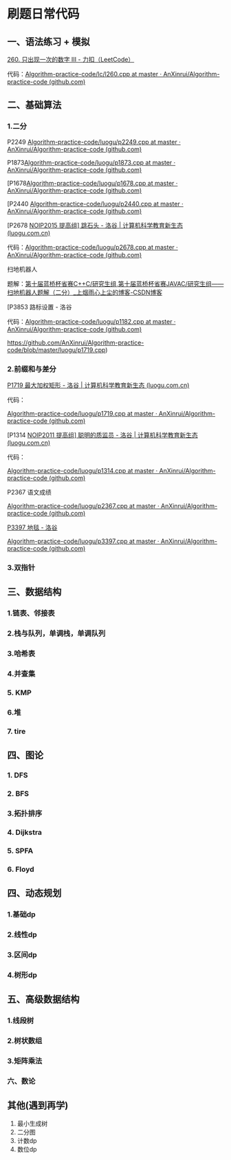 # 刷题日常代码

## 一、语法练习 + 模拟

[260. 只出现一次的数字 III - 力扣（LeetCode）](https://leetcode.cn/problems/single-number-iii/?envType=daily-question&envId=2023-10-16)

代码：[Algorithm-practice-code/lc/l260.cpp at master · AnXinrui/Algorithm-practice-code (github.com)](https://github.com/AnXinrui/Algorithm-practice-code/blob/master/lc/l260.cpp)





## 二、基础算法

### 1.二分

P2249 [Algorithm-practice-code/luogu/p2249.cpp at master · AnXinrui/Algorithm-practice-code (github.com)](https://github.com/AnXinrui/Algorithm-practice-code/blob/master/luogu/p2249.cpp)

P1873[Algorithm-practice-code/luogu/p1873.cpp at master · AnXinrui/Algorithm-practice-code (github.com)](https://github.com/AnXinrui/Algorithm-practice-code/blob/master/luogu/p1873.cpp)



[P1678[Algorithm-practice-code/luogu/p1678.cpp at master · AnXinrui/Algorithm-practice-code (github.com)](https://github.com/AnXinrui/Algorithm-practice-code/blob/master/luogu/p1678.cpp)





[P2440 [Algorithm-practice-code/luogu/p2440.cpp at master · AnXinrui/Algorithm-practice-code (github.com)](https://github.com/AnXinrui/Algorithm-practice-code/blob/master/luogu/p2440.cpp)



[P2678 [NOIP2015 提高组\] 跳石头 - 洛谷 | 计算机科学教育新生态 (luogu.com.cn)](https://www.luogu.com.cn/problem/P2678)

代码：[Algorithm-practice-code/luogu/p2678.cpp at master · AnXinrui/Algorithm-practice-code (github.com)](https://github.com/AnXinrui/Algorithm-practice-code/blob/master/luogu/p2678.cpp)

扫地机器人

题解：[第十届蓝桥杯省赛C++C/研究生组,第十届蓝桥杯省赛JAVAC/研究生组——扫地机器人题解（二分）_上烟雨心上尘的博客-CSDN博客](https://blog.csdn.net/weixin_64632836/article/details/133777504?spm=1001.2014.3001.5502)

[P3853 路标设置 - 洛谷

代码：[Algorithm-practice-code/luogu/p1182.cpp at master · AnXinrui/Algorithm-practice-code (github.com)](https://github.com/AnXinrui/Algorithm-practice-code/blob/master/luogu/p1182.cpp)

https://github.com/AnXinrui/Algorithm-practice-code/blob/master/luogu/p1719.cpp)

### 2.前缀和与差分

[P1719 最大加权矩形 - 洛谷 | 计算机科学教育新生态 (luogu.com.cn)](https://www.luogu.com.cn/problem/P1719)

代码：

[Algorithm-practice-code/luogu/p1719.cpp at master · AnXinrui/Algorithm-practice-code (github.com)](https://github.com/AnXinrui/Algorithm-practice-code/blob/master/luogu/p1719.cpp)

[P1314 [NOIP2011 提高组\] 聪明的质监员 - 洛谷 | 计算机科学教育新生态 (luogu.com.cn)](https://www.luogu.com.cn/problem/P1314)

代码：

[Algorithm-practice-code/luogu/p1314.cpp at master · AnXinrui/Algorithm-practice-code (github.com)](https://github.com/AnXinrui/Algorithm-practice-code/blob/master/luogu/p1314.cpp)

P2367 语文成绩

[Algorithm-practice-code/luogu/p2367.cpp at master · AnXinrui/Algorithm-practice-code (github.com)](https://github.com/AnXinrui/Algorithm-practice-code/blob/master/luogu/p2367.cpp)

[P3397 地毯 - 洛谷](https://www.luogu.com.cn/problem/P3397)

[Algorithm-practice-code/luogu/p3397.cpp at master · AnXinrui/Algorithm-practice-code (github.com)](https://github.com/AnXinrui/Algorithm-practice-code/blob/master/luogu/p3397.cpp)

### 3.双指针

## 三、数据结构

### 1.链表、邻接表

### 2.栈与队列，单调栈，单调队列

### 3.哈希表

### 4.并查集

### 5. KMP

### 6.堆

### 7. tire

## 四、图论

### 1. DFS

### 2. BFS

### 3.拓扑排序

### 4. Dijkstra

### 5. SPFA

### 6. Floyd

## 四、动态规划

### 1.基础dp

### 2.线性dp

### 3.区间dp

### 4.树形dp

## 五、高级数据结构

### 1.线段树

### 2.树状数组

### 3.矩阵乘法

### 六、数论

## 其他(遇到再学)

1. 最小生成树
2. 二分图
3. 计数dp
4. 数位dp
